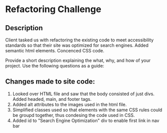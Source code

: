 # Refactoring Challenge

## Description

Client tasked us with refactoring the existing code to meet accessibility standards so that their site was optimized for search engines. Added semantic html elements. Concenced CSS code.

Provide a short description explaining the what, why, and how of your project. Use the following questions as a guide:


## Changes made to site code:

1. Looked over HTML file and saw that the body consisted of just divs. Added headed, main, and footer tags.
2. Added alt attributes to the images used in the html file.
3. Simplified classes used so that elements with the same CSS rules could be groupd together, thus condesing the code used in CSS.
4. Added id to "Search Engine Optimization" div to enable first link in nav bar

